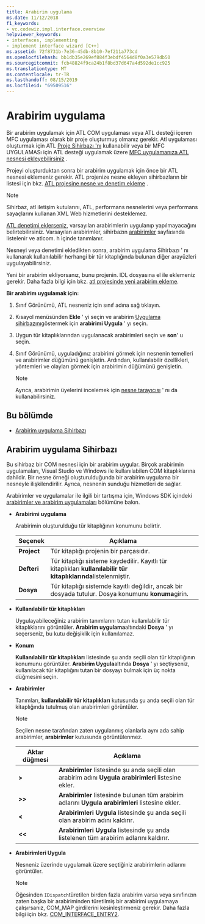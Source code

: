 ```yaml
---
title: Arabirim uygulama
ms.date: 11/12/2018
f1_keywords:
- vc.codewiz.impl.interface.overview
helpviewer_keywords:
- interfaces, implementing
- implement interface wizard [C++]
ms.assetid: 72f8731b-7e36-45db-8b10-7ef211a773cd
ms.openlocfilehash: bb1db35e269ef884f3ebdf4564d8f0a3e579db50
ms.sourcegitcommit: fcb48824f9ca24b1f8bd37d647a4d592de1cc925
ms.translationtype: MT
ms.contentlocale: tr-TR
ms.lasthandoff: 08/15/2019
ms.locfileid: "69509516"
---
```

# <a name="implement-an-interface"></a>Arabirim uygulama

Bir arabirim uygulamak için ATL COM uygulaması veya ATL desteği içeren MFC uygulaması olarak bir proje oluşturmuş olmanız gerekir. Atl uygulaması oluşturmak için ATL [Proje Sihirbazı 'nı](../atl/reference/atl-project-wizard.md) kullanabilir veya bir MFC UYGULAMASı için ATL desteği uygulamak üzere [MFC uygulamanıza ATL nesnesi ekleyebilirsiniz](../mfc/reference/adding-atl-support-to-your-mfc-project.md) .

Projeyi oluşturduktan sonra bir arabirim uygulamak için önce bir ATL nesnesi eklemeniz gerekir. ATL projenize nesne ekleyen sihirbazların bir listesi için bkz. [ATL projesine nesne ve denetim ekleme](../atl/reference/adding-objects-and-controls-to-an-atl-project.md) .

> [!NOTE]
> Sihirbaz, atl iletişim kutularını, ATL, performans nesnelerini veya performans sayaçlarını kullanan XML Web hizmetlerini desteklemez.

[ATL denetimi eklerseniz](../atl/reference/adding-an-atl-control.md), varsayılan arabirimlerin uygulanıp yapılmayacağını belirtebilirsiniz. Varsayılan arabirimler, sihirbazın [arabirimler](../atl/reference/interfaces-atl-control-wizard.md) sayfasında listelenir ve atlcom. h içinde tanımlanır.

Nesneyi veya denetimi ekledikten sonra, arabirim uygulama Sihirbazı ' nı kullanarak kullanılabilir herhangi bir tür kitaplığında bulunan diğer arayüzleri uygulayabilirsiniz.

Yeni bir arabirim ekliyorsanız, bunu projenin. IDL dosyasına el ile eklemeniz gerekir. Daha fazla bilgi için bkz. [atl projesinde yeni arabirim ekleme](../atl/reference/adding-a-new-interface-in-an-atl-project.md).

**Bir arabirim uygulamak için:**

1. Sınıf Görünümü, ATL nesneniz için sınıf adına sağ tıklayın.

1. Kısayol menüsünden **Ekle** ' yi seçin ve arabirim [Uygulama sihirbazını](#implement-interface-wizard)göstermek için **arabirimi Uygula** ' yı seçin.

1. Uygun tür kitaplıklarından uygulanacak arabirimleri seçin ve **son**' u seçin.

1. Sınıf Görünümü, uyguladığınız arabirimi görmek için nesnenin temelleri ve arabirimler düğümünü genişletin. Ardından, kullanılabilir özellikleri, yöntemleri ve olayları görmek için arabirimin düğümünü genişletin.

   > [!NOTE]
   > Ayrıca, arabirimin üyelerini incelemek için [nesne tarayıcısı](/visualstudio/ide/viewing-the-structure-of-code) ' nı da kullanabilirsiniz.

## <a name="in-this-section"></a>Bu bölümde

- [Arabirim uygulama Sihirbazı](#implement-interface-wizard)

## <a name="implement-interface-wizard"></a>Arabirim uygulama Sihirbazı

Bu sihirbaz bir COM nesnesi için bir arabirim uygular. Birçok arabirimin uygulamaları, Visual Studio ve Windows ile kullanılabilen COM kitaplıklarına dahildir. Bir nesne örneği oluşturulduğunda bir arabirim uygulama bir nesneyle ilişkilendirilir. Ayrıca, nesnenin sunduğu hizmetleri de sağlar.

Arabirimler ve uygulamalar ile ilgili bir tartışma için, Windows SDK içindeki [arabirimler ve arabirim uygulamaları](/windows/win32/com/interfaces-and-interface-implementations) bölümüne bakın.

- **Arabirimi uygulama**

  Arabirimin oluşturulduğu tür kitaplığının konumunu belirtir.

  |Seçenek|Açıklama|
  |------------|-----------------|
  |**Project**|Tür kitaplığı projenin bir parçasıdır.|
  |**Defteri**|Tür kitaplığı sisteme kaydedilir. Kayıtlı tür kitaplıkları **kullanılabilir tür kitaplıklarında**listelenmiştir.|
  |**Dosya**|Tür kitaplığı sistemde kayıtlı değildir, ancak bir dosyada tutulur. Dosya konumunu **konuma**girin.|

- **Kullanılabilir tür kitaplıkları**

  Uygulayabileceğiniz arabirim tanımlarını tutan kullanılabilir tür kitaplıklarını görüntüler. **Arabirim uygulama**altındaki **Dosya** ' yı seçerseniz, bu kutu değişiklik için kullanılamaz.

- **Konum**

  **Kullanılabilir tür kitaplıkları** listesinde şu anda seçili olan tür kitaplığının konumunu görüntüler. **Arabirim Uygula**altında **Dosya** ' yı seçtiyseniz, kullanılacak tür kitaplığını tutan bir dosyayı bulmak için üç nokta düğmesini seçin.

- **Arabirimler**

  Tanımları, **kullanılabilir tür kitaplıkları** kutusunda şu anda seçili olan tür kitaplığında tutulmuş olan arabirimleri görüntüler.

  > [!NOTE]
  > Seçilen nesne tarafından zaten uygulanmış olanlarla aynı ada sahip arabirimler, **arabirimler** kutusunda görüntülenmez.

  |Aktar düğmesi|Açıklama|
  |---------------------|-----------------|
  |**>**|**Arabirimler** listesinde şu anda seçili olan arabirim adını **Uygula arabirimleri** listesine ekler.|
  |**>>**|**Arabirimler** listesinde bulunan tüm arabirim adlarını **Uygula arabirimleri** listesine ekler.|
  |**\<**|**Arabirimleri Uygula** listesinde şu anda seçili olan arabirim adını kaldırır.|
  |**\<\<**|**Arabirimleri Uygula** listesinde şu anda listelenen tüm arabirim adlarını kaldırır.|

- **Arabirimleri Uygula**

  Nesneniz üzerinde uygulamak üzere seçtiğiniz arabirimlerin adlarını görüntüler.

  > [!NOTE]
  > Öğesinden `IDispatch`türetilen birden fazla arabirim varsa veya sınıfınızın zaten başka bir arabiriminden türetilmiş bir arabirimi uygulamaya çalışırsanız, COM_MAP girdilerini kesinleştirmeniz gerekir. Daha fazla bilgi için bkz. [COM_INTERFACE_ENTRY2](../atl/reference/com-interface-entry-macros.md#com_interface_entry2).
